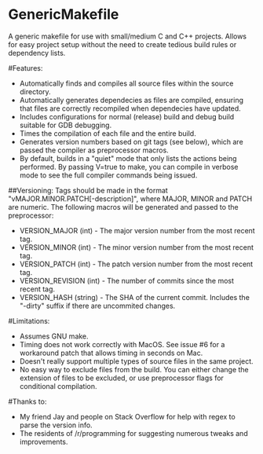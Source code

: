 GenericMakefile
===============

A generic makefile for use with small/medium C and C++ projects. Allows for
easy project setup without the need to create tedious build rules or
dependency lists.

#Features:
* Automatically finds and compiles all source files within the source directory.
* Automatically generates dependecies as files are compiled, ensuring that files are correctly recompiled when dependecies have updated.
* Includes configurations for normal (release) build and debug build suitable for GDB debugging.
* Times the compilation of each file and the entire build.
* Generates version numbers based on git tags (see below), which are passed the compiler as preprocessor macros.
* By default, builds in a "quiet" mode that only lists the actions being performed. By passing V=true to make, you can compile in verbose mode to see the full compiler commands being issued.

##Versioning:
Tags should be made in the format "vMAJOR.MINOR.PATCH[-description]", where MAJOR, MINOR and PATCH are numeric. The following macros will be generated and passed to the preprocessor:
* VERSION_MAJOR (int) - The major version number from the most recent tag.
* VERSION_MINOR (int) - The minor version number from the most recent tag.
* VERSION_PATCH (int) - The patch version number from the most recent tag.
* VERSION_REVISION (int) - The number of commits since the most recent tag.
* VERSION_HASH (string) - The SHA of the current commit. Includes the "-dirty" suffix if there are uncommited changes.

#Limitations:
* Assumes GNU make.
* Timing does not work correctly with MacOS. See issue #6 for a workaround patch that allows timing in seconds on Mac.
* Doesn't really support multiple types of source files in the same project.
* No easy way to exclude files from the build. You can either change the
  extension of files to be excluded, or use preprocessor flags for
  conditional compilation.

#Thanks to:
* My friend Jay and people on Stack Overflow for help with regex to parse the version info.
* The residents of /r/programming for suggesting numerous tweaks and improvements.
